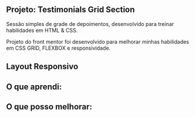 ## Projeto: Testimonials Grid Section

Sessão simples de grade de depoimentos, desenvolvido para treinar habilidades em HTML & CSS.

Projeto do front mentor foi desenvolvido para melhorar minhas habilidades em CSS GRID, FLEXBOX e responsividade. 

## Layout Responsivo 


## O que aprendi:



## O que posso melhorar:


